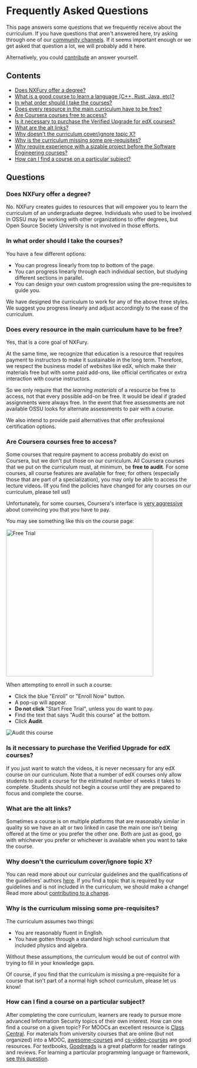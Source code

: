 # Frequently Asked Questions

This page answers some questions that we frequently receive about the curriculum.
If you have questions that aren't answered here, try asking through one of our [community channels](README.md#community).
If it seems important enough or we get asked that question a lot, we will probably add it here.

Alternatively, you could [contribute](#CONTRIBUTING.md) an answer yourself.

## Contents

- [Does NXFury offer a degree?](#does-nxfury-offer-a-degree)
- [What is a good course to learn a language (C++, Rust, Java, etc)?](#what-is-a-good-course-to-learn-a-particular-language)
- [In what order should I take the courses?](#in-what-order-should-i-take-the-courses)
- [Does every resource in the main curriculum have to be free?](#does-every-resource-in-the-main-curriculum-have-to-be-free)
- [Are Coursera courses free to access?](#are-coursera-courses-free-to-access)
- [Is it necessary to purchase the Verified Upgrade for edX courses?](#is-it-necessary-to-purchase-the-verified-upgrade-for-edx-courses)
- [What are the alt links?](#what-are-the-alt-links)
- [Why doesn't the curriculum cover/ignore topic X?](#why-doesnt-the-curriculum-coverignore-topic-x)
- [Why is the curriculum missing some pre-requisites?](#why-is-the-curriculum-missing-some-pre-requisites)
- [Why require experience with a sizable project before the Software Engineering courses?](#why-require-experience-with-a-sizable-project-before-the-Software-Engineering-courses)
- [How can I find a course on a particular subject?](#how-can-I-find-a-course-on-a-particular-subject)

## Questions

### Does NXFury offer a degree?
No. NXFury creates guides to resources that will empower you to learn the curriculum of an undergraduate degree. Individuals who used to be involved in OSSU may be working with other organizations to offer degrees, but Open Source Society University is not involved in those efforts.

### In what order should I take the courses?

You have a few different options:
- You can progress linearly from top to bottom of the page.
- You can progress linearly through each individual section, but studying different sections in parallel.
- You can design your own custom progression using the pre-requisites to guide you.

We have designed the curriculum to work for any of the above three styles. We suggest you progress linearly and adjust accordingly to the ease of the curriculum.

### Does every resource in the main curriculum have to be free?

Yes, that is a core goal of NXFury.

At the same time, we recognize that education is a resource that requires payment to instructors to make it sustainable in the long term.
Therefore, we respect the business model of websites like edX, which make their materials free but with some paid add-ons, like official certificates or extra interaction with course instructors.

So we only require that the *learning materials* of a resource be free to access, not that every possible add-on be free.
It would be ideal if graded assignments were always free. In the event that free assessments are not available OSSU looks for alternate assessments to pair with a course.

We also intend to provide paid alternatives that offer professional certification options.

### Are Coursera courses free to access?

Some courses that require payment to access probably do exist on Coursera, but we don't put those on our curriculum.
All Coursera courses that we put on the curriculum must, at minimum, be **free to audit**.
For some courses, all course features are available for free;
for others (especially those that are part of a specialization), you may only be able to access the lecture videos.
(If you find the policies have changed for any courses on our curriculum, please tell us!)

Unfortunately, for some courses, Coursera's interface is [very aggressive](https://darkpatterns.org/) about convincing you that you have to pay.

You may see something like this on the course page:

<img src="http://i.imgur.com/MxOcYZv.png" alt="Free Trial" style="width: 400px;"/>

When attempting to enroll in such a course:
- Click the blue "Enroll" or "Enroll Now" button.
- A pop-up will appear.
- **Do not click** "Start Free Trial", unless you do want to pay.
- Find the text that says "Audit this course" at the bottom.
- Click **Audit**.

![Audit this course](https://user-images.githubusercontent.com/3349406/27321369-95ca12e6-55cc-11e7-9b5c-f8fedd8fd643.png)

### Is it necessary to purchase the Verified Upgrade for edX courses?

If you just want to watch the videos, it is never necessary for any edX course on our curriculum. Note that a number of edX courses only allow students to audit a course for the estimated number of weeks it takes to complete. Students should not begin a course until they are prepared to focus and complete the course.

### What are the alt links?

Sometimes a course is on multiple platforms that are reasonably similar in quality so we have an alt or two linked in case the main one isn't being offered at the time or you prefer the other one. Both are just as good, go with whichever you prefer or whichever is available when you want to take the course.

### Why doesn't the curriculum cover/ignore topic X?

You can read more about our curricular guidelines and the qualifications of the guidelines' authors [here](CURRICULAR_GUIDELINES.md). If you find a topic that is required by our guidelines and is not included in the curriculum, we should make a change! Read more about [contributing to a change](CONTRIBUTING.md).

### Why is the curriculum missing some pre-requisites?

The curriculum assumes two things:
- You are reasonably fluent in English.
- You have gotten through a standard high school curriculum that included physics and algebra.

Without these assumptions, the curriculum would be out of control with trying to fill in your knowledge gaps.

Of course, if you find that the curriculum is missing a pre-requisite for a course that isn't part of a normal high school curriculum, please let us know!

### How can I find a course on a particular subject?
After completing the core curriculum, learners are ready to pursue more advanced Information Security
topics of their own interest. How can one find a course on a given topic?
For MOOCs an excellent resource is [Class Central](https://www.classcentral.com/).
For materials from university courses that are online (but not organized)
into a MOOC, [awesome-courses](https://github.com/prakhar1989/awesome-courses) and
[cs-video-courses](https://github.com/Developer-Y/cs-video-courses)
are good resources. For textbooks, [Goodreads](https://www.goodreads.com/genres/computer-science)
is a great platform for reader ratings and reviews.
For learning a particular programming language or framework,
[see this question](#what-is-a-good-course-to-learn-a-particular-language).
